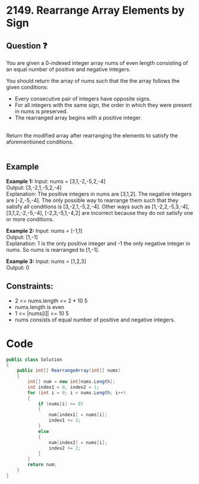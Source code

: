# 2149. Rearrange Array Elements by Sign
## Question ❓ <br>
You are given a 0-indexed integer array nums of even length consisting of an equal number of positive and negative integers.

You should return the array of nums such that the the array follows the given conditions:

- Every consecutive pair of integers have opposite signs.
- For all integers with the same sign, the order in which they were present in nums is preserved.
- The rearranged array begins with a positive integer.

<br>
  Return the modified array after rearranging the elements to satisfy the aforementioned conditions.
<br><br>

## Example

__Example 1:__
Input: nums = [3,1,-2,-5,2,-4]    
Output: [3,-2,1,-5,2,-4]     
Explanation: The positive integers in nums are [3,1,2]. The negative integers are [-2,-5,-4].
The only possible way to rearrange them such that they satisfy all conditions is [3,-2,1,-5,2,-4].
Other ways such as [1,-2,2,-5,3,-4], [3,1,2,-2,-5,-4], [-2,3,-5,1,-4,2] are incorrect because they do not satisfy one or more conditions.
<br>

__Example 2:__  Input: nums = [-1,1]    
Output: [1,-1]   
Explanation: 1 is the only positive integer and -1 the only negative integer in nums.
So nums is rearranged to [1,-1].
<br>



      
__Example 3:__  Input: nums = [1,2,3]  
Output: 0
<br>
  
## Constraints:

- 2 <= nums.length <= 2 * 10 <pow>5</pow>
- nums.length is even
- 1 <= |nums[i]| <= 10 <pow>5</pow>
- nums consists of equal number of positive and negative integers.

# Code
```C#
public class Solution
{
    public int[] RearrangeArray(int[] nums)
    {
        int[] num = new int[nums.Length];
        int index1 = 0, index2 = 1;
        for (int i = 0; i < nums.Length; i++)
        {
            if (nums[i] >= 0)
            {
                num[index1] = nums[i];
                index1 += 2;
            }
            else
            {
                num[index2] = nums[i];
                index2 += 2;
            }
        }
        return num;
    }
}
```
